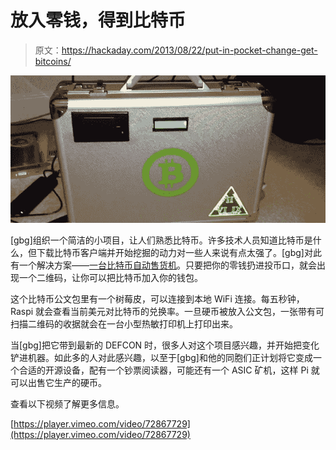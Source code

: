 # 放入零钱，得到比特币

> 原文：<https://hackaday.com/2013/08/22/put-in-pocket-change-get-bitcoins/>

![bitcoin](img/0f147570e5ddf7763d4a0a64c1688c0f.png)

[gbg]组织一个简洁的小项目，让人们熟悉比特币。许多技术人员知道比特币是什么，但下载比特币客户端并开始挖掘的动力对一些人来说有点太强了。[gbg]对此有一个解决方案——[一台比特币自动售货机](http://bitcoinbriefcase.com/)。只要把你的零钱扔进投币口，就会出现一个二维码，让你可以把比特币加入你的钱包。

这个比特币公文包里有一个树莓皮，可以连接到本地 WiFi 连接。每五秒钟，Raspi 就会查看当前美元对比特币的兑换率。一旦硬币被放入公文包，一张带有可扫描二维码的收据就会在一台小型热敏打印机上打印出来。

当[gbg]把它带到最新的 DEFCON 时，很多人对这个项目感兴趣，并开始把变化铲进机器。如此多的人对此感兴趣，以至于[gbg]和他的同胞们正计划将它变成一个合适的开源设备，配有一个钞票阅读器，可能还有一个 ASIC 矿机，这样 Pi 就可以出售它生产的硬币。

查看以下视频了解更多信息。

[https://player.vimeo.com/video/72867729](https://player.vimeo.com/video/72867729)